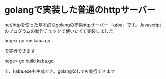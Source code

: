 # golangで実装した普通のhttpサーバー

net/httpを使った基本的なgolangの簡易httpサーバー「kaba」です。Javascriptのプログラムの動作チェックで使いたくて実装しました

hoge> go run kaba.go

で実行できます

hoge> go build kaba.go

で、kaba.exeも生成でき。golangなしでも実行できます
